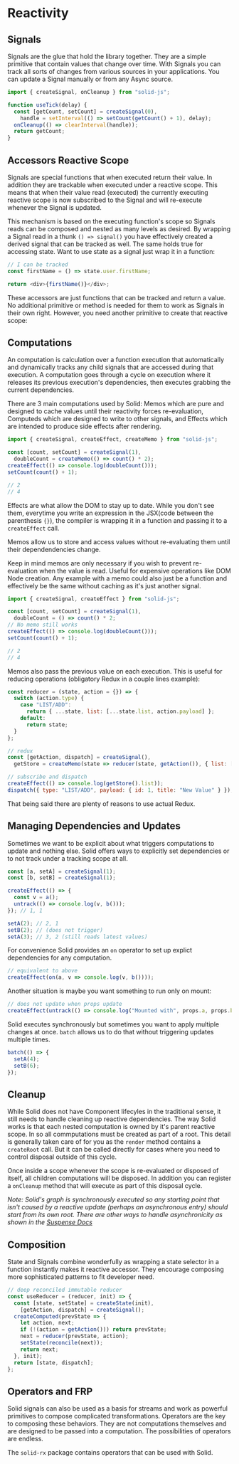 # Reactivity

## Signals

Signals are the glue that hold the library together. They are a simple primitive that contain values that change over time. With Signals you can track all sorts of changes from various sources in your applications. You can update a Signal manually or from any Async source.

```js
import { createSignal, onCleanup } from "solid-js";

function useTick(delay) {
  const [getCount, setCount] = createSignal(0),
    handle = setInterval(() => setCount(getCount() + 1), delay);
  onCleanup(() => clearInterval(handle));
  return getCount;
}
```

## Accessors Reactive Scope

Signals are special functions that when executed return their value. In addition they are trackable when executed under a reactive scope. This means that when their value read (executed) the currently executing reactive scope is now subscribed to the Signal and will re-execute whenever the Signal is updated.

This mechanism is based on the executing function's scope so Signals reads can be composed and nested as many levels as desired. By wrapping a Signal read in a thunk `() => signal()` you have effectively created a derived signal that can be tracked as well. The same holds true for accessing state. Want to use state as a signal just wrap it in a function:

```js
// I can be tracked
const firstName = () => state.user.firstName;

return <div>{firstName()}</div>;
```

These accessors are just functions that can be tracked and return a value. No additional primitive or method is needed for them to work as Signals in their own right. However, you need another primitive to create that reactive scope:

## Computations

An computation is calculation over a function execution that automatically and dynamically tracks any child signals that are accessed during that execution. A computation goes through a cycle on execution where it releases its previous execution's dependencies, then executes grabbing the current dependencies.

There are 3 main computations used by Solid: Memos which are pure and designed to cache values until their reactivity forces re-evaluation, Computeds which are designed to write to other signals, and Effects which are intended to produce side effects after rendering.

```js
import { createSignal, createEffect, createMemo } from "solid-js";

const [count, setCount] = createSignal(1),
  doubleCount = createMemo(() => count() * 2);
createEffect(() => console.log(doubleCount()));
setCount(count() + 1);

// 2
// 4
```

Effects are what allow the DOM to stay up to date. While you don't see them, everytime you write an expression in the JSX(code between the parenthesis `{}`), the compiler is wrapping it in a function and passing it to a `createEffect` call.

Memos allow us to store and access values without re-evaluating them until their dependendencies change.

Keep in mind memos are only necessary if you wish to prevent re-evaluation when the value is read. Useful for expensive operations like DOM Node creation. Any example with a memo could also just be a function and effectively be the same without caching as it's just another signal.

```js
import { createSignal, createEffect } from "solid-js";

const [count, setCount] = createSignal(1),
  doubleCount = () => count() * 2;
// No memo still works
createEffect(() => console.log(doubleCount()));
setCount(count() + 1);

// 2
// 4
```

Memos also pass the previous value on each execution. This is useful for reducing operations (obligatory Redux in a couple lines example):

```js
const reducer = (state, action = {}) => {
  switch (action.type) {
    case "LIST/ADD":
      return { ...state, list: [...state.list, action.payload] };
    default:
      return state;
  }
};

// redux
const [getAction, dispatch] = createSignal(),
  getStore = createMemo(state => reducer(state, getAction()), { list: [] });

// subscribe and dispatch
createEffect(() => console.log(getStore().list));
dispatch({ type: "LIST/ADD", payload: { id: 1, title: "New Value" } });
```

That being said there are plenty of reasons to use actual Redux.

## Managing Dependencies and Updates

Sometimes we want to be explicit about what triggers computations to update and nothing else. Solid offers ways to explicitly set dependencies or to not track under a tracking scope at all.

```js
const [a, setA] = createSignal(1);
const [b, setB] = createSignal(1);

createEffect(() => {
  const v = a();
  untrack(() => console.log(v, b()));
}); // 1, 1

setA(2); // 2, 1
setB(2); // (does not trigger)
setA(3); // 3, 2 (still reads latest values)
```

For convenience Solid provides an `on` operator to set up explict dependencies for any computation.

```js
// equivalent to above
createEffect(on(a, v => console.log(v, b())));
```

Another situation is maybe you want something to run only on mount:
```js
// does not update when props update
createEffect(untrack(() => console.log("Mounted with", props.a, props.b)));
```

Solid executes synchronously but sometimes you want to apply multiple changes at once. `batch` allows us to do that without triggering updates multiple times.

```js
batch(() => {
  setA(4);
  setB(6);
});
```

## Cleanup

While Solid does not have Component lifecyles in the traditional sense, it still needs to handle cleaning up reactive dependencies. The way Solid works is that each nested computation is owned by it's parent reactive scope. In so all commputations must be created as part of a root. This detail is generally taken care of for you as the `render` method contains a `createRoot` call. But it can be called directly for cases where you need to control disposal outside of this cycle.

Once inside a scope whenever the scope is re-evaluated or disposed of itself, all children computations will be disposed. In addition you can register a `onCleanup` method that will execute as part of this disposal cycle.

_Note: Solid's graph is synchronously executed so any starting point that isn't caused by a reactive update (perhaps an asynchronous entry) should start from its own root. There are other ways to handle asynchronicity as shown in the [Suspense Docs](./suspense.md)_

## Composition

State and Signals combine wonderfully as wrapping a state selector in a function instantly makes it reactive accessor. They encourage composing more sophisticated patterns to fit developer need.

```js
// deep reconciled immutable reducer
const useReducer = (reducer, init) => {
  const [state, setState] = createState(init),
    [getAction, dispatch] = createSignal();
  createComputed(prevState => {
    let action, next;
    if (!(action = getAction())) return prevState;
    next = reducer(prevState, action);
    setState(reconcile(next));
    return next;
  }, init);
  return [state, dispatch];
};
```

## Operators and FRP

Solid signals can also be used as a basis for streams and work as powerful primitives to compose complicated transformations. Operators are the key to composing these behaviors. They are not computations themselves and are designed to be passed into a computation. The possibilities of operators are endless.

The `solid-rx` package contains operators that can be used with Solid.
